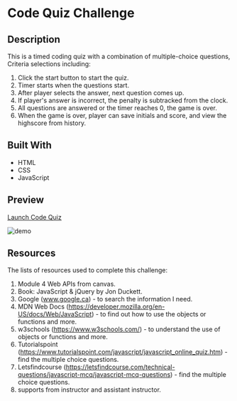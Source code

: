 # Code Quiz Challenge
## Description
This is a timed coding quiz with a combination of multiple-choice questions,
Criteria selections including:
1. Click the start button to start the quiz.
2. Timer starts when the questions start.
3. After player selects the answer, next question comes up.
4. If player's answer is incorrect, the penalty is subtracked from the clock.
5. All questions are answered or the timer reaches 0, the game is over.
6. When the game is over, player can save initials and score, and view the highscore from history.

## Built With
* HTML
* CSS
* JavaScript

## Preview
[Launch Code Quiz](https://shanshantina.github.io/code-quiz/.)

![demo](./assets/image/code-quiz-demo.gif)

## Resources
The lists of resources used to complete this challenge:
1. Module 4 Web APIs from canvas.
2. Book: JavaScript & jQuery by Jon Duckett.
3. Google (www.google.ca) - to search the information I need.
4. MDN Web Docs (https://developer.mozilla.org/en-US/docs/Web/JavaScript) - to find out how to use the objects or functions and more.
5. w3schools (https://www.w3schools.com/) - to understand the use of objects or functions and more.
6. Tutorialspoint (https://www.tutorialspoint.com/javascript/javascript_online_quiz.htm) - find the multiple choice questions.
7. Letsfindcourse (https://letsfindcourse.com/technical-questions/javascript-mcq/javascript-mcq-questions) - find the multiple choice questions.
8. supports from instructor and assistant instructor. 